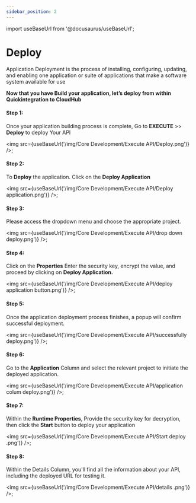 ```yaml
---
sidebar_position: 2
---
```


import useBaseUrl from '@docusaurus/useBaseUrl';

# Deploy
Application Deployment is the process of installing, configuring, updating, and enabling one application or suite of applications that make a software system available for use

**Now that you have Build your application, let’s deploy from within Quickintegration to CloudHub**

#### Step 1:

Once your application building process is complete, Go to **EXECUTE** >> **Deploy**  to deploy Your API

<img src={useBaseUrl('/img/Core Development/Execute API/Deploy.png')} />;

#### Step 2:

To **Deploy** the application.
Click on the **Deploy Application**

<img src={useBaseUrl('/img/Core Development/Execute API/Deploy application.png')} />;

#### Step 3:

Please access the dropdown menu and choose the appropriate project.

<img src={useBaseUrl('/img/Core Development/Execute API/drop down deploy.png')} />;

#### Step 4:

Click on the **Properties**
Enter the security key, encrypt the value, and proceed by clicking on **Deploy Application.**

<img src={useBaseUrl('/img/Core Development/Execute API/deploy application button.png')} />;

#### Step 5:

Once the application deployment process finishes, a popup will confirm successful deployment.

<img src={useBaseUrl('/img/Core Development/Execute API/successfully deploy.png')} />;

#### Step 6:

Go to the **Application** Column and select the relevant project to initiate the deployed application.

<img src={useBaseUrl('/img/Core Development/Execute API/application colum deploy.png')} />;

#### Step 7:

Within the **Runtime Properties**, Provide the security key for decryption, then click the **Start** button to deploy your application

<img src={useBaseUrl('/img/Core Development/Execute API/Start deploy .png')} />;

#### Step 8:

Within the Details Column, you'll find all the information about your API, including the deployed URL for testing it.

<img src={useBaseUrl('/img/Core Development/Execute API/details .png')} />;

